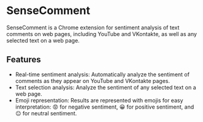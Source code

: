 # SenseComment
SenseComment is a Chrome extension for sentiment analysis of text comments on web pages, including YouTube and VKontakte, as well as any selected text on a web page.

## Features
- Real-time sentiment analysis: Automatically analyze the sentiment of comments as they appear on YouTube and VKontakte pages.
- Text selection analysis: Analyze the sentiment of any selected text on a web page.
- Emoji representation: Results are represented with emojis for easy interpretation: 😡 for negative sentiment, 😀 for positive sentiment, and 😐 for neutral sentiment.
